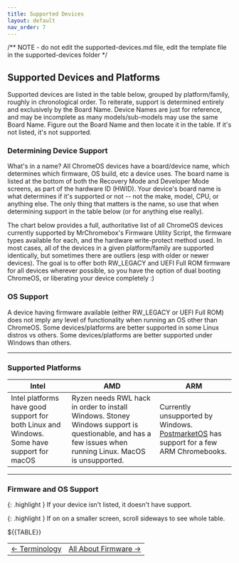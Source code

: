 ```yaml
---
title: Supported Devices
layout: default
nav_order: 7
---
```


/** NOTE - do not edit the supported-devices.md file, edit the template file in the supported-devices folder */

## Supported Devices and Platforms
Supported devices are listed in the table below, grouped by platform/family, roughly in chronological order. To reiterate, support is determined entirely and exclusively by the Board Name. Device Names are just for reference, and may be incomplete as many models/sub-models may use the same Board Name. Figure out the Board Name and then locate it in the table. If it's not listed, it's not supported.

### Determining Device Support
What's in a name? All ChromeOS devices have a board/device name, which determines which firmware, OS build, etc a device uses. The board name is listed at the bottom of both the Recovery Mode and Developer Mode screens, as part of the hardware ID (HWID). Your device's board name is what determines if it's supported or not -- not the make, model, CPU, or anything else. The only thing that matters is the name, so use that when determining support in the table below (or for anything else really).

The chart below provides a full, authoritative list of all ChromeOS devices currently supported by MrChromebox's Firmware Utility Script, the firmware types available for each, and the hardware write-protect method used. In most cases, all of the devices in a given platform/family are supported identically, but sometimes there are outliers (esp with older or newer devices). The goal is to offer both RW_LEGACY and UEFI Full ROM firmware for all devices wherever possible, so you have the option of dual booting ChromeOS, or liberating your device completely :)

### OS Support
A device having firmware available (either RW_LEGACY or UEFI Full ROM) does not imply any level of functionality when running an OS other than ChromeOS. Some devices/platforms are better supported in some Linux distros vs others. Some devices/platforms are better supported under Windows than others.

---------

### Supported Platforms

| Intel | AMD | ARM |
| - | - | - |
| Intel platforms have good support for both Linux and Windows. Some have support for macOS | Ryzen needs RWL hack in order to install Windows. Stoney Windows support is questionable, and has a few issues when running Linux. MacOS is unsupported.  | Currently unsupported by Windows. [PostmarketOS](https://wiki.postmarketos.org/wiki/Chrome_OS_devices) has support for a few ARM Chromebooks. |

---------

### Firmware and OS Support

{: .highlight }
If your device isn't listed, it doesn't have support.

{: .highlight }
If on on a smaller screen, scroll sideways to see whole table.

${{TABLE}}

<table>
  <tr>
    <td class="navtable-l">
      <a href="terminology.html">← Terminology</a>
    </td>
    <td class="navtable-r">
      <a href="allaboutfirmware.html">All About Firmware →</a>
    </td>
  </tr>
</table>
